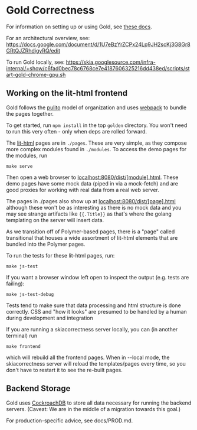 Gold Correctness
================

For information on setting up or using Gold, see [these docs](docs/README.md).

For an architectural overview, see:
<https://docs.google.com/document/d/1U7eBzYrZCPx24Lp9JH2scKj3G8Gr8GRtQJZRhdigyRQ/edit>

To run Gold locally, see:
<https://skia.googlesource.com/infra-internal/+show/c6fad0bec78c6768ce7e4187606325216dd438ed/scripts/start-gold-chrome-gpu.sh>

Working on the lit-html frontend
--------------------------------

Gold follows the [pulito](https://www.npmjs.com/package/pulito) model of organization
and uses [webpack](https://webpack.js.org/) to bundle the pages together.

To get started, run `npm install` in the top `golden` directory. You won't need to run
this very often - only when deps are rolled forward.


The [lit-html](https://github.com/Polymer/lit-html) pages are in `./pages`.
These are very simple, as they compose more complex modules found in `./modules`.
To access the demo pages for the modules, run

	make serve

Then open a web browser to [localhost:8080/dist/[module].html](localhost:8080/dist/gold-scaffold-sk.html).
These demo pages have some mock data (piped in via a mock-fetch) and are good proxies for
working with real data from a real web server.

The pages in ./pages also show up at [localhost:8080/dist/[page].html](localhost:8080/dist/changelists.html)
although these won't be as interesting as there is no mock data and you may see strange
artifacts like `{{.Title}}` as that's where the golang templating on the server will insert
data.

As we transition off of Polymer-based pages, there is a "page" called transitional that
houses a wide assortment of lit-html elements that are bundled into the Polymer pages.

To run the tests for these lit-html pages, run:

	make js-test

If you want a browser window left open to inspect the output (e.g. tests are failing):

	make js-test-debug

Tests tend to make sure that data processing and html structure is done correctly.
CSS and "how it looks" are presumed to be handled by a human during
development and integration

If you are running a skiacorrectness server locally, you can (in another terminal)
run

	make frontend

which will rebuild all the frontend pages. When in --local mode, the skiacorrectness
server will reload the templates/pages every time, so you don't have to restart it to
see the re-built pages.

Backend Storage
---------------

Gold uses [CockroachDB](https://www.cockroachlabs.com/get-cockroachdb/) to store all data necessary
for running the backend servers. (Caveat: We are in the middle of a migration towards this goal.)

For production-specific advice, see docs/PROD.md.
